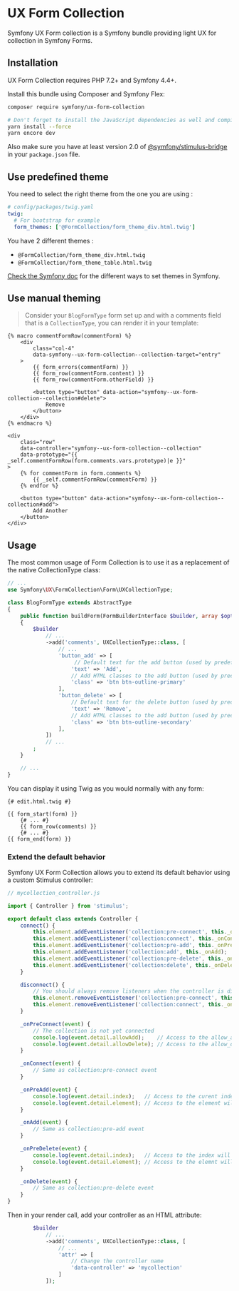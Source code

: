 # UX Form Collection

Symfony UX Form collection is a Symfony bundle providing light UX for collection
in Symfony Forms.

## Installation

UX Form Collection requires PHP 7.2+ and Symfony 4.4+.

Install this bundle using Composer and Symfony Flex:

```sh
composer require symfony/ux-form-collection

# Don't forget to install the JavaScript dependencies as well and compile
yarn install --force
yarn encore dev
```

Also make sure you have at least version 2.0 of [@symfony/stimulus-bridge](https://github.com/symfony/stimulus-bridge)
in your `package.json` file.

## Use predefined theme

You need to select the right theme from the one you are using :
```yaml
# config/packages/twig.yaml
twig:
  # For bootstrap for example
  form_themes: ['@FormCollection/form_theme_div.html.twig']
```
You have 2 different themes :
- `@FormCollection/form_theme_div.html.twig`
- `@FormCollection/form_theme_table.html.twig`

[Check the Symfony doc](https://symfony.com/doc/4.4/form/form_themes.html) for the different ways to set themes in Symfony.

## Use manual theming

> Consider your `BlogFormType` form set up and with a comments field that is a `CollectionType`, you can
render it in your template:

```twig
{% macro commentFormRow(commentForm) %}
    <div
        class="col-4"
        data-symfony--ux-form-collection--collection-target="entry"
    >
        {{ form_errors(commentForm) }}
        {{ form_row(commentForm.content) }}
        {{ form_row(commentForm.otherField) }}

        <button type="button" data-action="symfony--ux-form-collection--collection#delete">
            Remove
        </button>
    </div>
{% endmacro %}

<div
    class="row"
    data-controller="symfony--ux-form-collection--collection"
    data-prototype="{{ _self.commentFormRow(form.comments.vars.prototype)|e }}"
>
    {% for commentForm in form.comments %}
        {{ _self.commentFormRow(commentForm) }}
    {% endfor %}

    <button type="button" data-action="symfony--ux-form-collection--collection#add">
        Add Another
    </button>
</div>
```

## Usage

The most common usage of Form Collection is to use it as a replacement of
the native CollectionType class:

```php
// ...
use Symfony\UX\FormCollection\Form\UXCollectionType;

class BlogFormType extends AbstractType
{
    public function buildForm(FormBuilderInterface $builder, array $options)
    {
        $builder
            // ...
            ->add('comments', UXCollectionType::class, [
                // ...
                'button_add' => [
                     // Default text for the add button (used by predefined theme)
                    'text' => 'Add',    
                    // Add HTML classes to the add button (used by predefined theme)
                    'class' => 'btn btn-outline-primary'
                ],
                'button_delete' => [
                    // Default text for the delete button (used by predefined theme)
                    'text' => 'Remove',    
                    // Add HTML classes to the add button (used by predefined theme)
                    'class' => 'btn btn-outline-secondary'
                ],
            ])
            // ...
        ;
    }

    // ...
}
```

You can display it using Twig as you would normally with any form:

```twig
{# edit.html.twig #}

{{ form_start(form) }}
    {# ... #}
    {{ form_row(comments) }}
    {# ... #}
{{ form_end(form) }}
```

### Extend the default behavior

Symfony UX Form Collection allows you to extend its default behavior using a custom Stimulus controller:

```js
// mycollection_controller.js

import { Controller } from 'stimulus';

export default class extends Controller {
    connect() {
        this.element.addEventListener('collection:pre-connect', this._onPreConnect);
        this.element.addEventListener('collection:connect', this._onConnect);
        this.element.addEventListener('collection:pre-add', this._onPreAdd);
        this.element.addEventListener('collection:add', this._onAdd);
        this.element.addEventListener('collection:pre-delete', this._onPreDelete);
        this.element.addEventListener('collection:delete', this._onDelete);
    }

    disconnect() {
        // You should always remove listeners when the controller is disconnected to avoid side effects
        this.element.removeEventListener('collection:pre-connect', this._onPreConnect);
        this.element.removeEventListener('collection:connect', this._onConnect);
    }

    _onPreConnect(event) {
        // The collection is not yet connected
        console.log(event.detail.allowAdd);    // Access to the allow_add option of the form 
        console.log(event.detail.allowDelete); // Access to the allow_delete option of the form
    }

    _onConnect(event) {
        // Same as collection:pre-connect event
    }

    _onPreAdd(event) {
        console.log(event.detail.index);   // Access to the curent index will be added 
        console.log(event.detail.element); // Access to the element will be added
    }

    _onAdd(event) {
        // Same as collection:pre-add event
    }

    _onPreDelete(event) {
        console.log(event.detail.index);   // Access to the index will be removed 
        console.log(event.detail.element); // Access to the elemnt will be removed
    }

    _onDelete(event) {
        // Same as collection:pre-delete event
    }
}
```

Then in your render call, add your controller as an HTML attribute:

```php
        $builder
            // ...
            ->add('comments', UXCollectionType::class, [
                // ...
                'attr' => [
                    // Change the controller name 
                    'data-controller' => 'mycollection' 
                ]
            ]);
```